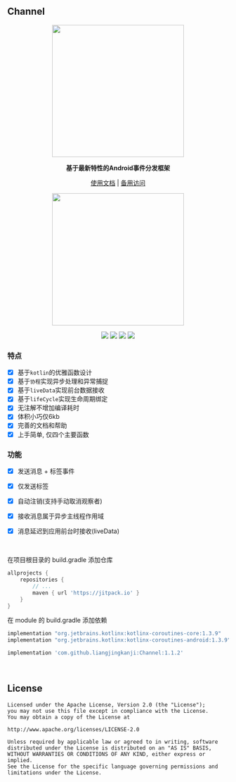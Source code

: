 ## Channel

<p align="center"><img src="https://i.imgur.com/FlRSoGc.jpg" width="300"/></p>

<p align="center"><strong>基于最新特性的Android事件分发框架</strong></p>

<p align="center"><a href="http://liangjingkanji.github.io/Channel/">使用文档</a> | <a href="https://coding-pages-bucket-3558162-8706000-16643-587720-1252757332.cos-website.ap-shanghai.myqcloud.com/">备用访问</a></p>

<p align="center"><img src="https://i.imgur.com/OitdJ2V.jpg" width="300"/></p>

<p align="center">
<a href="https://jitpack.io/#liangjingkanji/Channel"><img src="https://jitpack.io/v/liangjingkanji/Channel.svg"/></a>
<img src="https://img.shields.io/badge/language-kotlin-orange.svg"/>
<img src="https://img.shields.io/badge/license-Apache-blue"/>
<a href="https://jq.qq.com/?_wv=1027&k=vWsXSNBJ"><img src="https://img.shields.io/badge/QQ群-752854893-blue"/></a>
</p>


### 特点

- [x] 基于`kotlin`的优雅函数设计
- [x] 基于`协程`实现异步处理和异常捕捉
- [x] 基于`liveData`实现前台数据接收
- [x] 基于`lifeCycle`实现生命周期绑定
- [x] 无注解不增加编译耗时
- [x] 体积小巧仅6kb
- [x] 完善的文档和帮助
- [x] 上手简单, 仅四个主要函数

### 功能

- [x] 发送消息 + 标签事件
- [x] 仅发送标签
- [x] 自动注销(支持手动取消观察者)
- [x] 接收消息属于异步主线程作用域
- [x] 消息延迟到应用前台时接收(liveData)


<br>

在项目根目录的 build.gradle 添加仓库

```groovy
allprojects {
    repositories {
        // ...
        maven { url 'https://jitpack.io' }
    }
}
```

在 module 的 build.gradle 添加依赖

```groovy
implementation "org.jetbrains.kotlinx:kotlinx-coroutines-core:1.3.9"
implementation "org.jetbrains.kotlinx:kotlinx-coroutines-android:1.3.9"

implementation 'com.github.liangjingkanji:Channel:1.1.2'
```

<br>

## License

```
Licensed under the Apache License, Version 2.0 (the "License");
you may not use this file except in compliance with the License.
You may obtain a copy of the License at

http://www.apache.org/licenses/LICENSE-2.0

Unless required by applicable law or agreed to in writing, software
distributed under the License is distributed on an "AS IS" BASIS,
WITHOUT WARRANTIES OR CONDITIONS OF ANY KIND, either express or implied.
See the License for the specific language governing permissions and
limitations under the License.
```
